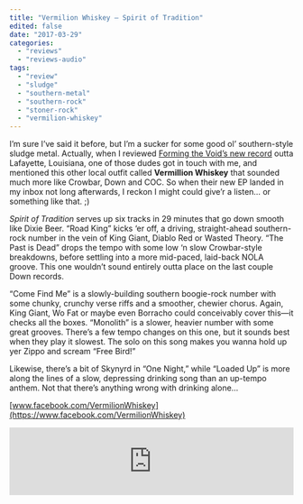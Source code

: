 ```yaml
---
title: "Vermilion Whiskey – Spirit of Tradition"
edited: false
date: "2017-03-29"
categories:
  - "reviews"
  - "reviews-audio"
tags:
  - "review"
  - "sludge"
  - "southern-metal"
  - "southern-rock"
  - "stoner-rock"
  - "vermilion-whiskey"
---
```


I’m sure I’ve said it before, but I’m a sucker for some good ol’ southern-style sludge metal. Actually, when I reviewed [Forming the Void’s new record](https://hellbound.ca/2017/02/forming-void-relic/) outta Lafayette, Louisiana, one of those dudes got in touch with me, and mentioned this other local outfit called **Vermillion Whiskey** that sounded much more like Crowbar, Down and COC. So when their new EP landed in my inbox not long afterwards, I reckon I might could give’r a listen… or something like that. ;)

_Spirit of Tradition_ serves up six tracks in 29 minutes that go down smooth like Dixie Beer. “Road King” kicks ‘er off, a driving, straight-ahead southern-rock number in the vein of King Giant, Diablo Red or Wasted Theory. “The Past is Dead” drops the tempo with some low ‘n slow Crowbar-style breakdowns, before settling into a more mid-paced, laid-back NOLA groove. This one wouldn’t sound entirely outta place on the last couple Down records.

“Come Find Me” is a slowly-building southern boogie-rock number with some chunky, crunchy verse riffs and a smoother, chewier chorus. Again, King Giant, Wo Fat or maybe even Borracho could conceivably cover this—it checks all the boxes. “Monolith” is a slower, heavier number with some great grooves. There’s a few tempo changes on this one, but it sounds best when they play it slowest. The solo on this song makes you wanna hold up yer Zippo and scream “Free Bird!”

Likewise, there’s a bit of Skynyrd in “One Night,” while “Loaded Up” is more along the lines of a slow, depressing drinking song than an up-tempo anthem. Not that there’s anything wrong with drinking alone…

[www.facebook.com/VermilionWhiskey](https://www.facebook.com/VermilionWhiskey)

<iframe style="border: 0; width: 100%; height: 120px;" src="https://bandcamp.com/EmbeddedPlayer/album=3282672931/size=large/bgcol=ffffff/linkcol=0687f5/tracklist=false/artwork=small/transparent=true/" width="300" height="150" seamless=""><a href="http://vermilionwhiskey.bandcamp.com/album/spirit-of-tradition">Spirit Of Tradition by Vermilion Whiskey</a></iframe>
